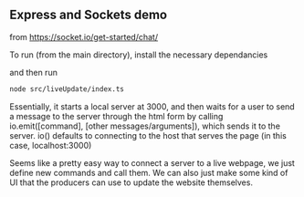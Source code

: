 ## Express and Sockets demo

from https://socket.io/get-started/chat/

To run (from the main directory), install the necessary dependancies

and then run 

```sh
node src/liveUpdate/index.ts
```

Essentially, it starts a local server at 3000, and then waits for a user to send 
a message to the server through the html form by calling io.emit(\[command], \[other messages/arguments]),
which sends it to the server. io() defaults to connecting to the host that serves the page (in this case, 
localhost:3000)

Seems like a pretty easy way to connect a server to a live webpage, we just define new 
commands and call them. We can also just make some kind of UI that the producers can use to 
update the website themselves.